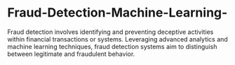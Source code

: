 # Fraud-Detection-Machine-Learning-
Fraud detection involves identifying and preventing deceptive activities within financial transactions or systems. Leveraging advanced analytics and machine learning techniques, fraud detection systems aim to distinguish between legitimate and fraudulent behavior.
